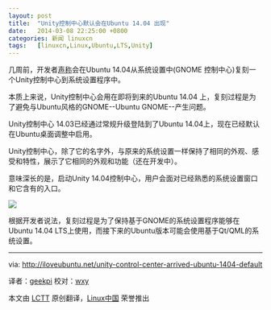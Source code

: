 ```yaml
---
layout: post
title:	"Unity控制中心默认会在Ubuntu 14.04 出现"
date:	2014-03-08 22:25:00 +0800 
categories:	新闻 linuxcn 
tags:	[linuxcn,Linux,Ubuntu,LTS,Unity]
---
```



几周前，开发者[声称](http://iloveubuntu.net/ubuntu-developers-registered-unity-control-center-launchpad-fork-gnome-control-center-so-we-can)会在Ubuntu 14.04从系统设置中(GNOME 控制中心)复刻一个Unity控制中心到系统设置程序中。


本质上来说，Unity控制中心会用在即将到来的Ubuntu 14.04 上，复刻过程是为了避免与Ubuntu风格的GNOME--Ubuntu GNOME--产生问题。


Unity控制中心 14.03已经通过常规升级登陆到了Ubuntu 14.04上，现在已经默认在Ubuntu桌面调整中启用。


Unity控制中心，除了它的名字外，与原来的系统设置一样保持了相同的外观、感受和特性，展示了它相同的外观和功能（还在开发中）。


意味深长的是，启动Unity 14.04控制中心，用户会面对已经熟悉的系统设置窗口和它含有的入口。


![](/Asserts/Images//attachment/album/201403/08/222545x20whbbxqbvlw11h.png)


根据开发者说法，复刻过程是为了保持基于GNOME的系统设置程序能够在Ubuntu 14.04 LTS上使用，而接下来的Ubuntu版本可能会使用基于Qt/QML的系统设置。




---


via: <http://iloveubuntu.net/unity-control-center-arrived-ubuntu-1404-default>


译者：[geekpi](https://github.com/geekpi) 校对：[wxy](https://github.com/wxy)


本文由 [LCTT](https://github.com/LCTT/TranslateProject) 原创翻译，[Linux中国](http://linux.cn/) 荣誉推出
